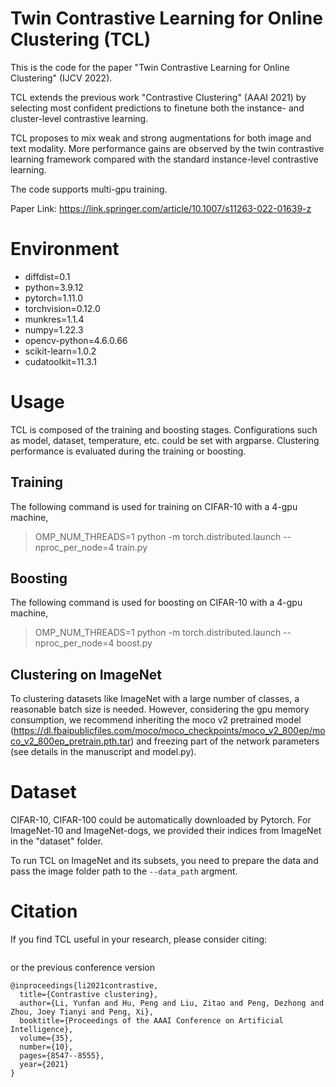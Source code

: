 # Twin Contrastive Learning for Online Clustering (TCL)

This is the code for the paper "Twin Contrastive Learning for Online Clustering" (IJCV 2022). 

TCL extends the previous work "Contrastive Clustering" (AAAI 2021) by selecting most confident predictions to finetune both the instance- and cluster-level contrastive learning.

TCL proposes to mix weak and strong augmentations for both image and text modality. More performance gains are observed by the twin contrastive learning framework compared with the standard instance-level contrastive learning.

The code supports multi-gpu training.

Paper Link: https://link.springer.com/article/10.1007/s11263-022-01639-z

# Environment

- diffdist=0.1
- python=3.9.12
- pytorch=1.11.0
- torchvision=0.12.0
- munkres=1.1.4
- numpy=1.22.3
- opencv-python=4.6.0.66
- scikit-learn=1.0.2
- cudatoolkit=11.3.1

# Usage

TCL is composed of the training and boosting stages. Configurations such as model, dataset, temperature, etc. could be set with argparse. Clustering performance is evaluated during the training or boosting.

## Training

The following command is used for training on CIFAR-10 with a 4-gpu machine,

> OMP_NUM_THREADS=1 python -m torch.distributed.launch --nproc_per_node=4 train.py

## Boosting

The following command is used for boosting on CIFAR-10 with a 4-gpu machine,

> OMP_NUM_THREADS=1 python -m torch.distributed.launch --nproc_per_node=4 boost.py

## Clustering on ImageNet
To clustering datasets like ImageNet with a large number of classes, a reasonable batch size is needed. However, considering the gpu memory consumption, we recommend inheriting the moco v2 pretrained model (https://dl.fbaipublicfiles.com/moco/moco_checkpoints/moco_v2_800ep/moco_v2_800ep_pretrain.pth.tar) and freezing part of the network parameters (see details in the manuscript and model.py).

# Dataset

CIFAR-10, CIFAR-100 could be automatically downloaded by Pytorch. For ImageNet-10 and ImageNet-dogs, we provided their indices from ImageNet in the "dataset" folder.

To run TCL on ImageNet and its subsets, you need to prepare the data and pass the image folder path to the `--data_path` argment.

# Citation

If you find TCL useful in your research, please consider citing:
```

```

or the previous conference version
```
@inproceedings{li2021contrastive,
  title={Contrastive clustering},
  author={Li, Yunfan and Hu, Peng and Liu, Zitao and Peng, Dezhong and Zhou, Joey Tianyi and Peng, Xi},
  booktitle={Proceedings of the AAAI Conference on Artificial Intelligence},
  volume={35},
  number={10},
  pages={8547--8555},
  year={2021}
}
```
